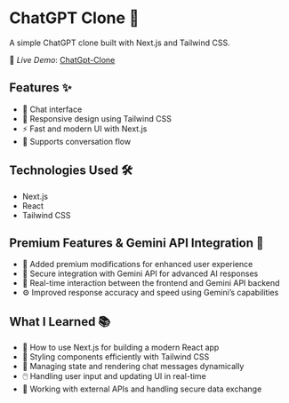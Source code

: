 # ChatGPT Clone 🤖

A simple ChatGPT clone built with Next.js and Tailwind CSS.

🚀 *Live Demo*: [ChatGpt-Clone](https://chat-gpt-clone-nextjs-theta.vercel.app/)

## Features ✨

- 💬 Chat interface
- 📱 Responsive design using Tailwind CSS
- ⚡ Fast and modern UI with Next.js
- 🔄 Supports conversation flow

## Technologies Used 🛠️

- Next.js
- React
- Tailwind CSS

## Premium Features & Gemini API Integration 🌟

- 🚀 Added premium modifications for enhanced user experience
- 🔐 Secure integration with Gemini API for advanced AI responses
- 🔄 Real-time interaction between the frontend and Gemini API backend
- ⚙️ Improved response accuracy and speed using Gemini’s capabilities

## What I Learned 📚

- 🚀 How to use Next.js for building a modern React app
- 🎨 Styling components efficiently with Tailwind CSS
- 🔄 Managing state and rendering chat messages dynamically
- 🖱️ Handling user input and updating UI in real-time
- 🔐 Working with external APIs and handling secure data exchange

